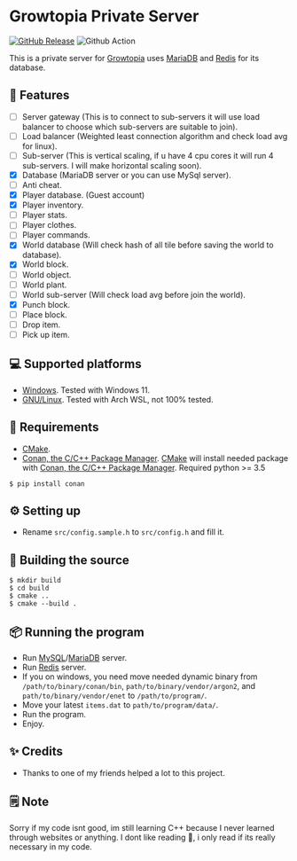 # Growtopia Private Server
[![GitHub Release](https://img.shields.io/github/release/ZTzTopia/GTPriavteServer.svg)](https://github.com/ZTzTopia/GTPriavteServer/releases/latest) 
![Github Action](https://github.com/ZTzTopia/GTPrivateServer/actions/workflows/cmake.yml/badge.svg)

This is a private server for [Growtopia](https://growtopiagame.com/) uses [MariaDB](https://mariadb.org/) and [Redis](https://redis.io/) for its database.

## 📜 Features
- [ ] Server gateway (This is to connect to sub-servers it will use load balancer to choose which sub-servers are suitable to join).
- [ ] Load balancer (Weighted least connection algorithm and check load avg for linux).
- [ ] Sub-server (This is vertical scaling, if u have 4 cpu cores it will run 4 sub-servers. I will make horizontal scaling soon).
- [x] Database (MariaDB server or you can use MySql server).
- [ ] Anti cheat.
- [x] Player database. (Guest account)
- [x] Player inventory.
- [ ] Player stats.
- [ ] Player clothes.
- [ ] Player commands.
- [x] World database (Will check hash of all tile before saving the world to database).
- [x] World block.
- [ ] World object.
- [ ] World plant.
- [ ] World sub-server (Will check load avg before join the world).
- [x] Punch block.
- [ ] Place block.
- [ ] Drop item.
- [ ] Pick up item.

## 💻 Supported platforms
- [Windows](https://www.microsoft.com/en-us/windows). Tested with Windows 11.
- [GNU/Linux](https://www.gnu.org/gnu/linux-and-gnu.en.html). Tested with Arch WSL, not 100% tested.

## 📝 Requirements
- [CMake](https://cmake.org/).
- [Conan, the C/C++ Package Manager](https://conan.io). [CMake](https://cmake.org/) will install needed package with [Conan, the C/C++ Package Manager](https://conan.io/).
Required python >= 3.5
```shell
$ pip install conan
```

## ⚙️ Setting up
- Rename `src/config.sample.h` to `src/config.h` and fill it.

## 🔨 Building the source
```shell
$ mkdir build
$ cd build
$ cmake ..
$ cmake --build .
```

## 📦 Running the program
- Run [MySQL](https://www.mysql.com/)/[MariaDB](https://mariadb.org/) server.
- Run [Redis](https://redis.io/) server.
- If you on windows, you need move needed dynamic binary from `/path/to/binary/conan/bin`, `path/to/binary/vendor/argon2`, and `path/to/binary/vendor/enet` to `/path/to/program/`.
- Move your latest `items.dat` to `path/to/program/data/`.
- Run the program.
- Enjoy.

## ✨ Credits
- Thanks to one of my friends helped a lot to this project.

## 🗒️ Note
Sorry if my code isnt good, im still learning C++ because I never learned through websites or anything. I dont like reading 🤣, i only read if its really necessary in my code.
